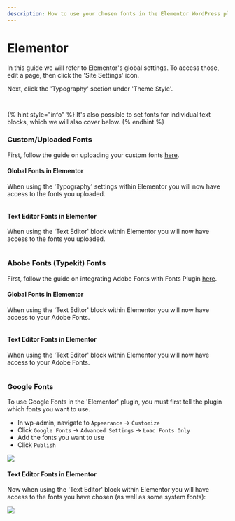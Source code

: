 ```yaml
---
description: How to use your chosen fonts in the Elementor WordPress plugin.
---
```


# Elementor

In this guide we will refer to Elementor's global settings. To access those, edit a page, then click the 'Site Settings' icon.&#x20;

Next, click the 'Typography' section under 'Theme Style'.

<div><figure><img src="../.gitbook/assets/image (41).png" alt=""><figcaption></figcaption></figure> <figure><img src="../.gitbook/assets/image (40).png" alt=""><figcaption></figcaption></figure></div>

{% hint style="info" %}
It's also possible to set fonts for individual text blocks, which we will also cover below.
{% endhint %}

### Custom/Uploaded Fonts

First, follow the guide on uploading your custom fonts [here](../custom-font-uploads/custom-font-uploads.md).

#### Global Fonts in Elementor

When using the 'Typography' settings within Elementor you will now have access to the fonts you uploaded.

<figure><img src="../.gitbook/assets/image (40).png" alt=""><figcaption></figcaption></figure>

#### Text Editor Fonts in Elementor

When using the 'Text Editor' block within Elementor you will now have access to the fonts you uploaded.

<figure><img src="../.gitbook/assets/image (42).png" alt=""><figcaption></figcaption></figure>

### Abobe Fonts (Typekit) Fonts

First, follow the guide on integrating Adobe Fonts with Fonts Plugin [here](adobe-fonts.md).

#### Global Fonts in Elementor

When using the 'Text Editor' block within Elementor you will now have access to your Adobe Fonts.

<figure><img src="../.gitbook/assets/image (40).png" alt=""><figcaption></figcaption></figure>

#### Text Editor Fonts in Elementor

When using the 'Text Editor' block within Elementor you will now have access to your Adobe Fonts.

<figure><img src="../.gitbook/assets/image (42).png" alt=""><figcaption></figcaption></figure>

### Google Fonts

To use Google Fonts in the 'Elementor' plugin, you must first tell the plugin which fonts you want to use.

* In wp-admin, navigate to `Appearance` → `Customize`
* Click `Google Fonts` → `Advanced Settings` → `Load Fonts Only`
* Add the fonts you want to use
* Click `Publish`

![](https://blobscdn.gitbook.com/v0/b/gitbook-28427.appspot.com/o/assets%2F-LkTSjUWN2UHe7kspGpw%2F-LkVGhNqRyl51Q8q6Y4e%2F-LkVHZyEWATRRO7rb3V5%2Fimage.png?alt=media\&token=954ff77d-f22a-4224-bf8c-018c3f19c4cf)

#### Text Editor Fonts in Elementor

Now when using the 'Text Editor' block within Elementor you will have access to the fonts you have chosen (as well as some system fonts):

![](<../.gitbook/assets/image (14).png>)
